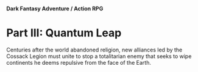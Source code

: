 #### Dark Fantasy Adventure / Action RPG

# Part III: Quantum Leap

Centuries after the world abandoned religion, new alliances led by the Cossack Legion must unite to stop a totalitarian enemy that seeks to wipe continents he deems repulsive from the face of the Earth.
